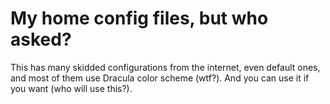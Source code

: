 # My home config files, but who asked?
This has many skidded configurations from the internet, even default ones, and most of them use Dracula color scheme (wtf?).
And you can use it if you want (who will use this?).

